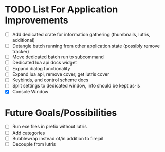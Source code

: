 # TODO List For Application Improvements
- [ ] Add dedicated crate for information gathering (thumbnails, lutris, additional)
- [ ] Detangle batch running from other application state (possibly remove tracker)
- [ ] Move dedicated batch run to subcommand
- [ ] Dedicated lua api docs widget
- [ ] Expand dialog functionality
- [ ] Expand lua api, remove cover, get lutris cover
- [ ] Keybinds, and control scheme docs
- [ ] Split settings to dedicated window, info should be kept as-is
- [x] Console Window

# Future Goals/Possibilities
- [ ] Run exe files in prefix without lutris
- [ ] Add categories
- [ ] Bubblewrap instead of/in addition to firejail
- [ ] Decouple from lutris
